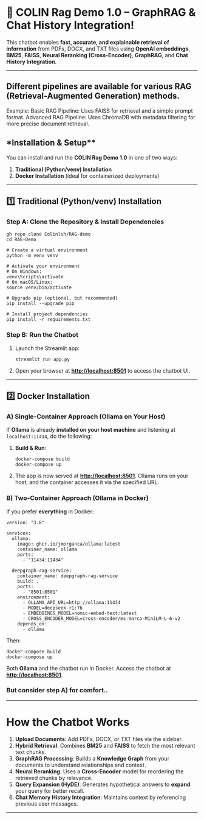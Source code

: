 # 🚀 **COLIN Rag Demo 1.0 – GraphRAG & Chat History Integration!**

This chatbot enables **fast, accurate, and explainable retrieval of information** from PDFs, DOCX, and TXT files using **OpenAI embeddings**, **BM25**, **FAISS**, **Neural Reranking (Cross-Encoder)**, **GraphRAG**, and **Chat History Integration**.

---

## Different pipelines are available for various RAG (Retrieval-Augmented Generation) methods.

Example:
Basic RAG Pipeline: Uses FAISS for retrieval and a simple prompt format.
Advanced RAG Pipeline: Uses ChromaDB with metadata filtering for more precise document retrieval.

## \*Installation & Setup\*\*

You can install and run the **COLIN Rag Demo 1.0** in one of two ways:

1. **Traditional (Python/venv) Installation**
2. **Docker Installation** (ideal for containerized deployments)

---

## **1️⃣ Traditional (Python/venv) Installation**

### **Step A: Clone the Repository & Install Dependencies**

```
gh repo clone Colinlsh/RAG-demo
cd RAG-Demo

# Create a virtual environment
python -m venv venv

# Activate your environment
# On Windows:
venv\Scripts\activate
# On macOS/Linux:
source venv/bin/activate

# Upgrade pip (optional, but recommended)
pip install --upgrade pip

# Install project dependencies
pip install -r requirements.txt
```

### **Step B: Run the Chatbot**

1. Launch the Streamlit app:
   ```
   streamlit run app.py
   ```
2. Open your browser at **[http://localhost:8501](http://localhost:8501)** to access the chatbot UI.

---

## **2️⃣ Docker Installation**

### **A) Single-Container Approach (Ollama on Your Host)**

If **Ollama** is already **installed on your host machine** and listening at `localhost:11434`, do the following:

1. **Build & Run**:
   ```
   docker-compose build
   docker-compose up
   ```
2. The app is now served at **[http://localhost:8501](http://localhost:8501)**. Ollama runs on your host, and the container accesses it via the specified URL.

### **B) Two-Container Approach (Ollama in Docker)**

If you prefer **everything** in Docker:

```
version: "3.8"

services:
  ollama:
    image: ghcr.io/jmorganca/ollama:latest
    container_name: ollama
    ports:
      - "11434:11434"

  deepgraph-rag-service:
    container_name: deepgraph-rag-service
    build: .
    ports:
      - "8501:8501"
    environment:
      - OLLAMA_API_URL=http://ollama:11434
      - MODEL=deepseek-r1:7b
      - EMBEDDINGS_MODEL=nomic-embed-text:latest
      - CROSS_ENCODER_MODEL=cross-encoder/ms-marco-MiniLM-L-6-v2
    depends_on:
      - ollama
```

Then:

```
docker-compose build
docker-compose up
```

Both **Ollama** and the chatbot run in Docker. Access the chatbot at **[http://localhost:8501](http://localhost:8501)**.

### **But consider step A) for comfort..**

---

# **How the Chatbot Works**

1. **Upload Documents**: Add PDFs, DOCX, or TXT files via the sidebar.
2. **Hybrid Retrieval**: Combines **BM25** and **FAISS** to fetch the most relevant text chunks.
3. **GraphRAG Processing**: Builds a **Knowledge Graph** from your documents to understand relationships and context.
4. **Neural Reranking**: Uses a **Cross-Encoder** model for reordering the retrieved chunks by relevance.
5. **Query Expansion (HyDE)**: Generates hypothetical answers to **expand** your query for better recall.
6. **Chat Memory History Integration**: Maintains context by referencing previous user messages.

---
